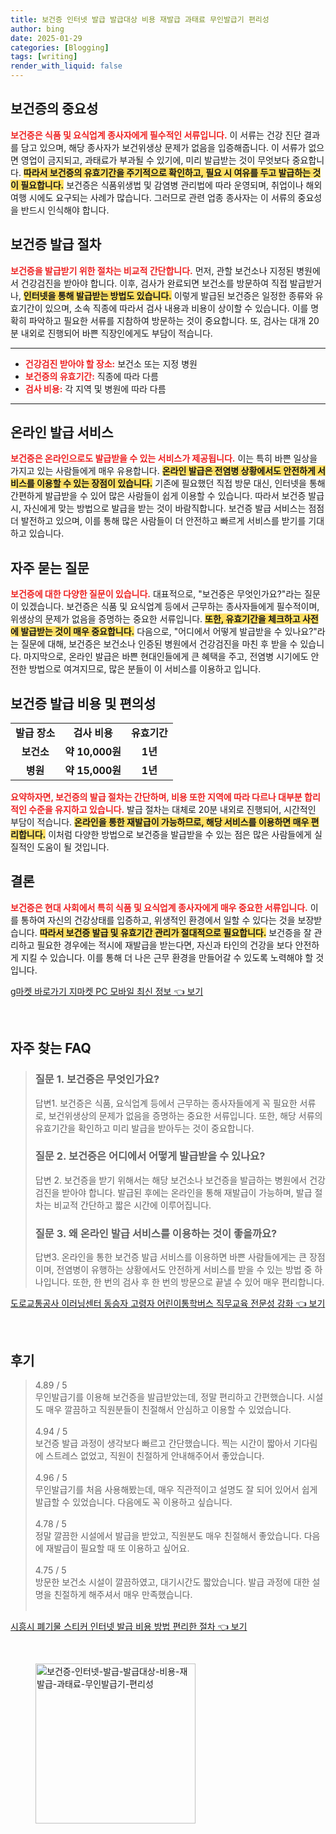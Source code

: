 ```yaml
---
title: 보건증 인터넷 발급 발급대상 비용 재발급 과태료 무인발급기 편리성
author: bing
date: 2025-01-29
categories: [Blogging]
tags: [writing]
render_with_liquid: false
---
```



<h2 id='보건증의 중요성'>보건증의 중요성</h2>

<p><b><span style="color: #ee2323;">보건증은 식품 및 요식업계 종사자에게 필수적인 서류입니다.</span></b> 이 서류는 건강 진단 결과를 담고 있으며, 해당 종사자가 보건위생상 문제가 없음을 입증해줍니다. 이 서류가 없으면 영업이 금지되고, 과태료가 부과될 수 있기에, 미리 발급받는 것이 무엇보다 중요합니다. <b><span style="background-color: #ffe066;">따라서 보건증의 유효기간을 주기적으로 확인하고, 필요 시 여유를 두고 발급하는 것이 필요합니다.</span></b> 보건증은 식품위생법 및 감염병 관리법에 따라 운영되며, 취업이나 해외여행 시에도 요구되는 사례가 많습니다. 그러므로 관련 업종 종사자는 이 서류의 중요성을 반드시 인식해야 합니다.</p>

<h2 id='보건증 발급 절차'>보건증 발급 절차</h2>

<p><b><span style="color: #ee2323;">보건증을 발급받기 위한 절차는 비교적 간단합니다.</span></b> 먼저, 관할 보건소나 지정된 병원에서 건강검진을 받아야 합니다. 이후, 검사가 완료되면 보건소를 방문하여 직접 발급받거나, <b><span style="background-color: #ffe066;">인터넷을 통해 발급받는 방법도 있습니다.</span></b> 이렇게 발급된 보건증은 일정한 종류와 유효기간이 있으며, 소속 직종에 따라서 검사 내용과 비용이 상이할 수 있습니다. 이를 명확히 파악하고 필요한 서류를 지참하여 방문하는 것이 중요합니다. 또, 검사는 대개 20분 내외로 진행되어 바쁜 직장인에게도 부담이 적습니다.</p>

<hr />

<ul>
    <li><b><span style="color: #ee2323;">건강검진 받아야 할 장소:</span></b> 보건소 또는 지정 병원</li>
    <li><b><span style="color: #ee2323;">보건증의 유효기간:</span></b> 직종에 따라 다름</li>
    <li><b><span style="color: #ee2323;">검사 비용:</span></b> 각 지역 및 병원에 따라 다름</li>
</ul>

<hr />

<h2 id='온라인 발급 서비스'>온라인 발급 서비스</h2>

<p><b><span style="color: #ee2323;">보건증은 온라인으로도 발급받을 수 있는 서비스가 제공됩니다.</span></b> 이는 특히 바쁜 일상을 가지고 있는 사람들에게 매우 유용합니다. <b><span style="background-color: #ffe066;">온라인 발급은 전염병 상황에서도 안전하게 서비스를 이용할 수 있는 장점이 있습니다.</span></b> 기존에 필요했던 직접 방문 대신, 인터넷을 통해 간편하게 발급받을 수 있어 많은 사람들이 쉽게 이용할 수 있습니다. 따라서 보건증 발급시, 자신에게 맞는 방법으로 발급을 받는 것이 바람직합니다. 보건증 발급 서비스는 점점 더 발전하고 있으며, 이를 통해 많은 사람들이 더 안전하고 빠르게 서비스를 받기를 기대하고 있습니다.</p>

<h2 id='자주 묻는 질문'>자주 묻는 질문</h2>

<p><b><span style="color: #ee2323;">보건증에 대한 다양한 질문이 있습니다.</span></b> 대표적으로, "보건증은 무엇인가요?"라는 질문이 있겠습니다. 보건증은 식품 및 요식업계 등에서 근무하는 종사자들에게 필수적이며, 위생상의 문제가 없음을 증명하는 중요한 서류입니다. <b><span style="background-color: #ffe066;">또한, 유효기간을 체크하고 사전에 발급받는 것이 매우 중요합니다.</span></b> 다음으로, "어디에서 어떻게 발급받을 수 있나요?"라는 질문에 대해, 보건증은 보건소나 인증된 병원에서 건강검진을 마친 후 받을 수 있습니다. 마지막으로, 온라인 발급은 바쁜 현대인들에게 큰 혜택을 주고, 전염병 시기에도 안전한 방법으로 여겨지므로, 많은 분들이 이 서비스를 이용하고 입니다.</p>

<h2 id='보건증 발급 비용 및 편의성'>보건증 발급 비용 및 편의성</h2>

<table>
    <tr>
        <td style="text-align: center; height: 17px;"><b>발급 장소</b></td>
        <td style="text-align: center; height: 17px;"><b>검사 비용</b></td>
        <td style="text-align: center; height: 17px;"><b>유효기간</b></td>
    </tr>
    <tr>
        <td style="text-align: center; height: 17px;"><b>보건소</b></td>
        <td style="text-align: center; height: 17px;"><b>약 10,000원</b></td>
        <td style="text-align: center; height: 17px;"><b>1년</b></td>
    </tr>
    <tr>
        <td style="text-align: center; height: 17px;"><b>병원</b></td>
        <td style="text-align: center; height: 17px;"><b>약 15,000원</b></td>
        <td style="text-align: center; height: 17px;"><b>1년</b></td>
    </tr>
</table>

<p><b><span style="color: #ee2323;">요약하자면, 보건증의 발급 절차는 간단하며, 비용 또한 지역에 따라 다르나 대부분 합리적인 수준을 유지하고 있습니다.</span></b> 발급 절차는 대체로 20분 내외로 진행되어, 시간적인 부담이 적습니다. <b><span style="background-color: #ffe066;">온라인을 통한 재발급이 가능하므로, 해당 서비스를 이용하면 매우 편리합니다.</span></b> 이처럼 다양한 방법으로 보건증을 발급받을 수 있는 점은 많은 사람들에게 실질적인 도움이 될 것입니다.</p>

<h2 id='결론'>결론</h2>

<p><b><span style="color: #ee2323;">보건증은 현대 사회에서 특히 식품 및 요식업계 종사자에게 매우 중요한 서류입니다.</span></b> 이를 통하여 자신의 건강상태를 입증하고, 위생적인 환경에서 일할 수 있다는 것을 보장받습니다. <b><span style="background-color: #ffe066;">따라서 보건증 발급 및 유효기간 관리가 절대적으로 필요합니다.</span></b> 보건증을 잘 관리하고 필요한 경우에는 적시에 재발급을 받는다면, 자신과 타인의 건강을 보다 안전하게 지킬 수 있습니다. 이를 통해 더 나은 근무 환경을 만들어갈 수 있도록 노력해야 할 것입니다. </p>


<p><a class="click-button" title="g마켓 바로가기 지마켓 PC 모바일 최신 정보" href="https://yellowplanner.github.io/posts/g%EB%A7%88%EC%BC%93-%EB%B0%94%EB%A1%9C%EA%B0%80%EA%B8%B0-%EC%A7%80%EB%A7%88%EC%BC%93-PC-%EB%AA%A8%EB%B0%94%EC%9D%BC-%EC%B5%9C%EC%8B%A0-%EC%A0%95%EB%B3%B4/" rel="dofollow">g마켓 바로가기 지마켓 PC 모바일 최신 정보 👈 보기</a></p><br>
<h2 id='자주_찾는_FAQ'>자주 찾는 FAQ</h2>
<div itemscope="" itemtype="https://schema.org/FAQPage"> 
<blockquote> 
<div itemscope="" itemprop="mainEntity" itemtype="https://schema.org/Question"> 
<h3 itemprop="name">질문 1. 보건증은 무엇인가요?</h3> 
<div itemscope="" itemprop="acceptedAnswer" itemtype="https://schema.org/Answer"> 
<span itemprop="text"> 
<p>답변1. 보건증은 식품, 요식업계 등에서 근무하는 종사자들에게 꼭 필요한 서류로, 보건위생상의 문제가 없음을 증명하는 중요한 서류입니다. 또한, 해당 서류의 유효기간을 확인하고 미리 발급을 받아두는 것이 중요합니다.</p> 
</span> 
</div> 
</div> 

<div itemscope="" itemprop="mainEntity" itemtype="https://schema.org/Question"> 
<h3 itemprop="name">질문 2. 보건증은 어디에서 어떻게 발급받을 수 있나요?</h3> 
<div itemscope="" itemprop="acceptedAnswer" itemtype="https://schema.org/Answer"> 
<span itemprop="text"> 
<p>답변 2. 보건증을 받기 위해서는 해당 보건소나 보건증을 발급하는 병원에서 건강검진을 받아야 합니다. 발급된 후에는 온라인을 통해 재발급이 가능하며, 발급 절차는 비교적 간단하고 짧은 시간에 이루어집니다.</p> 
</span> 
</div> 
</div> 

<div itemscope="" itemprop="mainEntity" itemtype="https://schema.org/Question"> 
<h3 itemprop="name">질문 3. 왜 온라인 발급 서비스를 이용하는 것이 좋을까요?</h3> 
<div itemscope="" itemprop="acceptedAnswer" itemtype="https://schema.org/Answer"> 
<span itemprop="text"> 
<p>답변3. 온라인을 통한 보건증 발급 서비스를 이용하면 바쁜 사람들에게는 큰 장점이며, 전염병이 유행하는 상황에서도 안전하게 서비스를 받을 수 있는 방법 중 하나입니다. 또한, 한 번의 검사 후 한 번의 방문으로 끝낼 수 있어 매우 편리합니다.</p> 
</span> 
</div> 
</div> 
</blockquote> 
</div>
<p><a class="click-button" title="도로교통공사 이러닝센터 동승자 고령자 어린이통학버스 직무교육 전문성 강화" href="https://yellowplanner.github.io/posts/%EB%8F%84%EB%A1%9C%EA%B5%90%ED%86%B5%EA%B3%B5%EC%82%AC-%EC%9D%B4%EB%9F%AC%EB%8B%9D%EC%84%BC%ED%84%B0-%EB%8F%99%EC%8A%B9%EC%9E%90-%EA%B3%A0%EB%A0%B9%EC%9E%90-%EC%96%B4%EB%A6%B0%EC%9D%B4%ED%86%B5%ED%95%99%EB%B2%84%EC%8A%A4-%EC%A7%81%EB%AC%B4%EA%B5%90%EC%9C%A1-%EC%A0%84%EB%AC%B8%EC%84%B1-%EA%B0%95%ED%99%94/" rel="dofollow">도로교통공사 이러닝센터 동승자 고령자 어린이통학버스 직무교육 전문성 강화 👈 보기</a></p><br>
<h2 id='후기'>후기</h2>
<div itemscope itemtype="https://schema.org/Product">
  <blockquote>
  <div itemprop="review" itemscope itemtype="https://schema.org/Review">
      <div itemprop="reviewRating" itemscope itemtype="https://schema.org/Rating"> <span itemprop="ratingValue">4.89</span> / <span itemprop="bestRating">5</span> </div>
      <span itemprop="reviewBody">무인발급기를 이용해 보건증을 발급받았는데, 정말 편리하고 간편했습니다. 시설도 매우 깔끔하고 직원분들이 친절해서 안심하고 이용할 수 있었습니다.</span>
  </div>
  <br>
  <div itemprop="review" itemscope itemtype="https://schema.org/Review">
      <div itemprop="reviewRating" itemscope itemtype="https://schema.org/Rating"> <span itemprop="ratingValue">4.94</span> / <span itemprop="bestRating">5</span> </div>
      <span itemprop="reviewBody">보건증 발급 과정이 생각보다 빠르고 간단했습니다. 찍는 시간이 짧아서 기다림에 스트레스 없었고, 직원이 친절하게 안내해주어서 좋았습니다.</span>
  </div>
  <br>
  <div itemprop="review" itemscope itemtype="https://schema.org/Review">
      <div itemprop="reviewRating" itemscope itemtype="https://schema.org/Rating"> <span itemprop="ratingValue">4.96</span> / <span itemprop="bestRating">5</span> </div>
      <span itemprop="reviewBody">무인발급기를 처음 사용해봤는데, 매우 직관적이고 설명도 잘 되어 있어서 쉽게 발급할 수 있었습니다. 다음에도 꼭 이용하고 싶습니다.</span>
  </div>
  <br>
  <div itemprop="review" itemscope itemtype="https://schema.org/Review">
      <div itemprop="reviewRating" itemscope itemtype="https://schema.org/Rating"> <span itemprop="ratingValue">4.78</span> / <span itemprop="bestRating">5</span> </div>
      <span itemprop="reviewBody">정말 깔끔한 시설에서 발급을 받았고, 직원분도 매우 친절해서 좋았습니다. 다음에 재발급이 필요할 때 또 이용하고 싶어요.</span>
  </div>
  <br>
  <div itemprop="review" itemscope itemtype="https://schema.org/Review">
      <div itemprop="reviewRating" itemscope itemtype="https://schema.org/Rating"> <span itemprop="ratingValue">4.75</span> / <span itemprop="bestRating">5</span> </div>
      <span itemprop="reviewBody">방문한 보건소 시설이 깔끔하였고, 대기시간도 짧았습니다. 발급 과정에 대한 설명을 친절하게 해주셔서 매우 만족했습니다.</span>
  </div>
  <br>
  </blockquote>
</div>
<p><a class="click-button" title="시흥시 폐기물 스티커 인터넷 발급 비용 방법 편리한 절차" href="https://yellowplanner.github.io/posts/%EC%8B%9C%ED%9D%A5%EC%8B%9C-%ED%8F%90%EA%B8%B0%EB%AC%BC-%EC%8A%A4%ED%8B%B0%EC%BB%A4-%EC%9D%B8%ED%84%B0%EB%84%B7-%EB%B0%9C%EA%B8%89-%EB%B9%84%EC%9A%A9-%EB%B0%A9%EB%B2%95-%ED%8E%B8%EB%A6%AC%ED%95%9C-%EC%A0%88%EC%B0%A8/" rel="dofollow">시흥시 폐기물 스티커 인터넷 발급 비용 방법 편리한 절차 👈 보기</a></p><br>
<figure class="image"><img src="https://yellowplanner.github.io/assets/img/thumbnail/보건증-인터넷-발급-발급대상-비용-재발급-과태료-무인발급기-편리성.webp" alt="보건증-인터넷-발급-발급대상-비용-재발급-과태료-무인발급기-편리성" width="256" height="256"></figure>